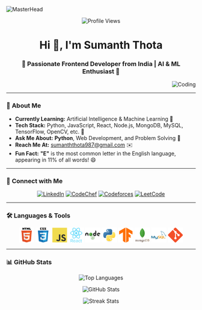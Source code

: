 ![MasterHead](https://cdn.pixabay.com/photo/2016/10/23/18/11/banner-1763847_1280.jpg)

<p align="center">
  <img src="https://komarev.com/ghpvc/?username=sumanth-451&label=Profile%20views&color=0e75b6&style=flat" alt="Profile Views" />
</p>

<h1 align="center">Hi 👋, I'm Sumanth Thota</h1>
<h3 align="center">🚀 Passionate Frontend Developer from India | AI & ML Enthusiast 🤖</h3>

<p align="right">
  <img src="https://img.freepik.com/free-photo/3d-portrait-people_23-2150793856.jpg?t=st=1743539197~exp=1743542797~hmac=fa382b8a975b31e5b23845eac0c52cb9c7fbc6a43ecbed10b634e826c87d3c14&w=1380" width="400" alt="Coding" />
</p>

---

### 🌱 **About Me**

- **Currently Learning:** Artificial Intelligence & Machine Learning 🤖  
- **Tech Stack:** Python, JavaScript, React, Node.js, MongoDB, MySQL, TensorFlow, OpenCV, etc. 🚀  
- **Ask Me About:** **Python**, Web Development, and Problem Solving 💬  
- **Reach Me At:** [sumanththota987@gmail.com](mailto:sumanththota987@gmail.com) ✉️  
- **Fun Fact:** **"E"** is the most common letter in the English language, appearing in 11% of all words! 😄  

---

### 🔗 **Connect with Me**

<p align="center">
  <a href="https://linkedin.com/in/sumanth-thota-656b4032a" target="_blank"><img src="https://img.icons8.com/ios/50/000000/linkedin.png" alt="LinkedIn" width="40" height="40"/></a>
  <a href="https://www.codechef.com/users/sumanth451" target="_blank"><img src="https://img.icons8.com/ios/50/000000/codechef.png" alt="CodeChef" width="40" height="40"/></a>
  <a href="https://codeforces.com/profile/sumanth451" target="_blank"><img src="https://img.icons8.com/ios/50/000000/codeforces.png" alt="Codeforces" width="40" height="40"/></a>
  <a href="https://www.leetcode.com/sumanth451" target="_blank"><img src="https://img.icons8.com/ios/50/000000/leetcode.png" alt="LeetCode" width="40" height="40"/></a>
</p>

---

### 🛠️ **Languages & Tools**

<p align="center">
  <img src="https://raw.githubusercontent.com/devicons/devicon/master/icons/html5/html5-original-wordmark.svg" width="40" height="40" />
  <img src="https://raw.githubusercontent.com/devicons/devicon/master/icons/css3/css3-original-wordmark.svg" width="40" height="40" />
  <img src="https://raw.githubusercontent.com/devicons/devicon/master/icons/javascript/javascript-original.svg" width="40" height="40" />
  <img src="https://raw.githubusercontent.com/devicons/devicon/master/icons/react/react-original-wordmark.svg" width="40" height="40" />
  <img src="https://raw.githubusercontent.com/devicons/devicon/master/icons/nodejs/nodejs-original-wordmark.svg" width="40" height="40" />
  <img src="https://raw.githubusercontent.com/devicons/devicon/master/icons/python/python-original.svg" width="40" height="40" />
  <img src="https://raw.githubusercontent.com/devicons/devicon/master/icons/tensorflow/tensorflow-original.svg" width="40" height="40" />
  <img src="https://raw.githubusercontent.com/devicons/devicon/master/icons/mongodb/mongodb-original-wordmark.svg" width="40" height="40" />
  <img src="https://raw.githubusercontent.com/devicons/devicon/master/icons/mysql/mysql-original-wordmark.svg" width="40" height="40" />
  <img src="https://raw.githubusercontent.com/devicons/devicon/master/icons/git/git-original.svg" width="40" height="40" />
</p>

---

### 📊 **GitHub Stats**

<p align="center">
  <img src="https://github-readme-stats.vercel.app/api/top-langs?username=sumanth-451&show_icons=true&locale=en&layout=compact" alt="Top Languages" />
</p>

<p align="center">
  <img src="https://github-readme-stats.vercel.app/api?username=sumanth-451&show_icons=true&hide_title=true&hide=prs&count_private=true&hide_border=true" alt="GitHub Stats" />
</p>

<p align="center">
  <img src="https://github-readme-streak-stats.herokuapp.com/?user=sumanth-451&" alt="Streak Stats" />
</p>
